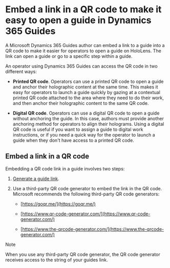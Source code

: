 

# Embed a link in a QR code to make it easy to open a guide in Dynamics 365 Guides

A Microsoft Dynamics 365 Guides author can embed a link to a guide into a QR code to make it easier for operators to open a guide on HoloLens. The link can open a guide or 
go to a specific step within a guide.

An operator using Dynamics 365 Guides can access the QR code in two different ways:

- **Printed QR code**. Operators can use a printed QR code to open a guide and anchor their holographic content at the same time. This makes it easy for operators to 
launch a guide quickly by gazing at a contextual printed QR code attached to the area where they need to do their work, and then anchor their holographic content 
to the same QR code.

- **Digital QR code**. Operators can use a digital QR code to open a guide without anchoring the guide. In this case, authors must provide another 
anchoring method for operators to align their holograms. Using a digital QR code is useful if you want to assign a guide to digital work instructions, 
or if you need a quick way for the operator to launch a guide when they don't have access to a printed QR code.

## Embed a link in a QR code

Embedding a QR code link in a guide involves two steps:

1. [Generate a guide link](pc-app-copy-link-guide-step.md). 

2. Use a third-party QR code generator to embed the link in the QR code. Microsoft recommends the following third-party QR code generators:

    - [https://goqr.me/](https://goqr.me/)    
    
    - [https://www.qr-code-generator.com/](https://www.qr-code-generator.com/)
    
    - [https://www.the-qrcode-generator.com/](https://www.the-qrcode-generator.com/)

 
> [!NOTE]
> When you use any third-party QR code generator, the QR code generator receives access to the string of your guides link.
